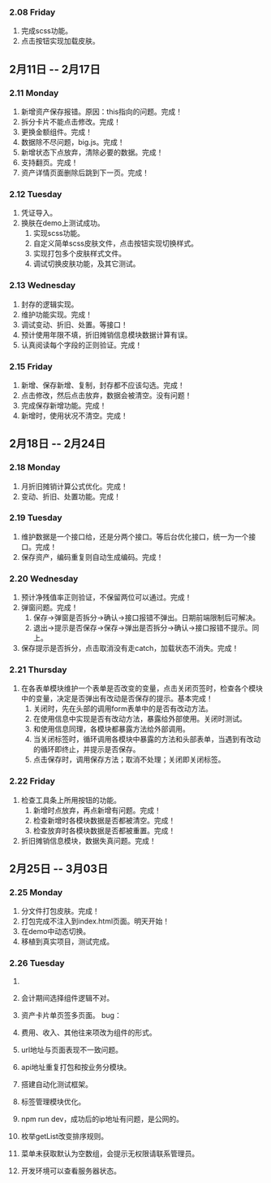 ### 2.08 Friday
1. 完成scss功能。
2. 点击按钮实现加载皮肤。

## 2月11日 -- 2月17日

### 2.11 Monday
1. 新增资产保存报错。原因：this指向的问题。完成！
2. 拆分卡片不能点击修改。完成！
2. 更换金额组件。完成！
2. 数据除不尽问题，big.js。完成！
3. 新增状态下点放弃，清除必要的数据。完成！
4. 支持翻页。完成！
5. 资产详情页面删除后跳到下一页。完成！

### 2.12 Tuesday
1. 凭证导入。
2. 换肤在demo上测试成功。
   1. 实现scss功能。
   2. 自定义简单scss皮肤文件，点击按钮实现切换样式。
   3. 实现打包多个皮肤样式文件。
   4. 调试切换皮肤功能，及其它测试。

### 2.13 Wednesday
1. 封存的逻辑实现。
2. 维护功能实现。完成！
3. 调试变动、折旧、处置。等接口！
4. 预计使用年限不填，折旧摊销信息模块数据计算有误。
5. 认真阅读每个字段的正则验证。完成！

### 2.15 Friday
1. 新增、保存新增、复制，封存都不应该勾选。完成！
2. 点击修改，然后点击放弃，数据会被清空。没有问题！
3. 完成保存新增功能。完成！
4. 新增时，使用状况不清空。完成！

## 2月18日 -- 2月24日

### 2.18 Monday
1. 月折旧摊销计算公式优化。完成！
2. 变动、折旧、处置功能。完成！

### 2.19 Tuesday
1. 维护数据是一个接口给，还是分两个接口。等后台优化接口，统一为一个接口。完成！
2. 保存资产，编码重复则自动生成编码。完成！

### 2.20 Wednesday
1. 预计净残值率正则验证，不保留两位可以通过。完成！
2. 弹窗问题。完成！
   1. 保存->弹窗是否拆分->确认->接口报错不弹出。日期前端限制后可解决。
   2. 退出->提示是否保存->保存->弹出是否拆分->确认->接口报错不提示。同上。
3. 保存提示是否拆分，点击取消没有走catch，加载状态不消失。完成！

### 2.21 Thursday
1. 在各表单模块维护一个表单是否改变的变量，点击关闭页签时，检查各个模块中的变量，决定是否弹出有改动是否保存的提示。基本完成！
   1. 关闭时，先在头部的调用form表单中的是否有改动方法。
   2. 在使用信息中实现是否有改动方法，暴露给外部使用。关闭时测试。
   3. 和使用信息同理，各模块都暴露方法给外部调用。
   4. 当关闭标签时，循环调用各模块中暴露的方法和头部表单，当遇到有改动的循环即终止，并提示是否保存。
   5. 点击保存时，调用保存方法；取消不处理；关闭即关闭标签。

### 2.22 Friday
1. 检查工具条上所用按钮的功能。
   1. 新增时点放弃，再点新增有问题。完成！
   2. 检查新增时各模块数据是否都被清空。完成！
   3. 检查放弃时各模块数据是否都被重置。完成！
2. 折旧摊销信息模块，数据失真问题。完成！

## 2月25日 -- 3月03日

### 2.25 Monday
1. 分文件打包皮肤。完成！
2. 打包完成不注入到index.html页面。明天开始！
3. 在demo中动态切换。
4. 移植到真实项目，测试完成。

### 2.26 Tuesday
1. 



3. 会计期间选择组件逻辑不对。
3. 资产卡片单页签多页面。
bug：
1. 费用、收入、其他往来项改为组件的形式。
3. url地址与页面表现不一致问题。
4. api地址重复打包和按业务分模块。
9. 搭建自动化测试框架。
9. 标签管理模块优化。
1. npm run dev，成功后的ip地址有问题，是公网的。
2. 枚举getList改变排序规则。
3. 菜单未获取默认为空数组，会提示无权限请联系管理员。
1. 开发环境可以查看服务器状态。
